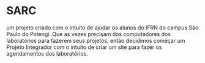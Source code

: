 # SARC
um projeto criado com o intuito de ajudar os alunos do IFRN do campus São Paulo do Potengi. Que as vezes precisam dos computadores dos laboratórios para fazerem seus projetos, então decidimos começar um Projeto Integrador com o intuito de criar um site para fazer os agendamentos dos laboratórios.
